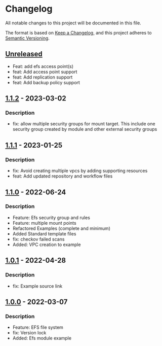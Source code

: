 # Changelog
All notable changes to this project will be documented in this file.

The format is based on [Keep a Changelog](https://keepachangelog.com/en/1.0.0/),
and this project adheres to [Semantic Versioning](https://semver.org/spec/v2.0.0.html).

## [Unreleased]
- Feat: add efs access point(s)
- feat: Add access point support
- feat: Add replication support
- feat: Add backup policy support

## [1.1.2] - 2023-03-02
### Description
- fix: allow multiple security groups for mount target. This include one security group created by module and other external security groups

## [1.1.1] - 2023-01-25
### Description
- fix: Avoid creating multiple vpcs by adding supporting resources
- feat: Add updated repository and workflow files

## [1.1.0] - 2022-06-24
### Description
- Feature: Efs security group and rules
- Feature: multiple mount points
- Refactored Examples (complete and minimum)
- Added Standard template files
- fix: checkov failed scans
- Added: VPC creation to example

## [1.0.1] - 2022-04-28
### Description
- fix: Example source link

## [1.0.0] - 2022-03-07
### Description
- Feature: EFS file system
- fix: Version lock
- Added: Efs module example

[Unreleased]: https://github.com/boldlink/terraform-aws-efs/compare/1.1.2...HEAD

[1.1.2]: https://github.com/boldlink/terraform-aws-efs/releases/tag/1.1.2
[1.1.1]: https://github.com/boldlink/terraform-aws-efs/releases/tag/1.1.1
[1.1.0]: https://github.com/boldlink/terraform-aws-efs/releases/tag/1.1.0
[1.0.1]: https://github.com/boldlink/terraform-aws-efs/releases/tag/1.0.1
[1.0.0]: https://github.com/boldlink/terraform-aws-efs/releases/tag/1.0.0
